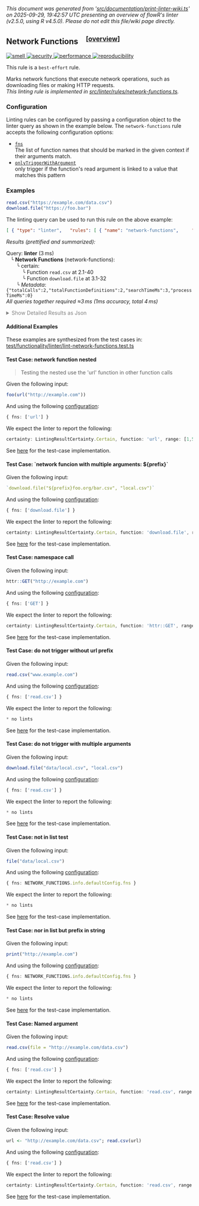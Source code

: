 _This document was generated from '[src/documentation/print-linter-wiki.ts](https://github.com/flowr-analysis/flowr/tree/main//src/documentation/print-linter-wiki.ts)' on 2025-09-29, 19:42:57 UTC presenting an overview of flowR's linter (v2.5.0, using R v4.5.0). Please do not edit this file/wiki page directly._
<h2 id="network-functions">Network Functions&emsp;<sup>[<a href="https://github.com/flowr-analysis/flowr/wiki/Linter">overview</a>]</sup></h2>

<span title="This rule is used to detect issues that do not directly affect the semantics of the code, but are still considered bad practice."><a href='#smell'>![smell](https://img.shields.io/badge/smell-yellow) </a></span> <span title="This rule is used to detect security-critical. For example, missing input validation."><a href='#security'>![security](https://img.shields.io/badge/security-orange) </a></span> <span title="This rule is used to detect issues that are related to the performance of the code. For example, inefficient algorithms, unnecessary computations, or unoptimized data structures."><a href='#performance'>![performance](https://img.shields.io/badge/performance-teal) </a></span> <span title="This rule is used to detect issues that are related to the reproducibility of the code. For example, missing or incorrect random seeds, or missing data."><a href='#reproducibility'>![reproducibility](https://img.shields.io/badge/reproducibility-teal) </a></span>


This rule is a `best-effort` rule.
 
Marks network functions that execute network operations, such as downloading files or making HTTP requests.\
_This linting rule is implemented in <a href="https://github.com/flowr-analysis/flowr/tree/main//src/linter/rules/network-functions.ts#L15">src/linter/rules/network-functions.ts</a>._


### Configuration

Linting rules can be configured by passing a configuration object to the linter query as shown in the example below.
The `network-functions` rule accepts the following configuration options:

- <a href="https://github.com/flowr-analysis/flowr/tree/main//src/linter/rules/network-functions.ts#L10"><code><span title="The list of function names that should be marked in the given context if their arguments match.">fns</span></code></a>\
The list of function names that should be marked in the given context if their arguments match.
- <a href="https://github.com/flowr-analysis/flowr/tree/main//src/linter/rules/network-functions.ts#L12"><code><span title="only trigger if the function's read argument is linked to a value that matches this pattern">onlyTriggerWithArgument</span></code></a>\
only trigger if the function's read argument is linked to a value that matches this pattern

### Examples


```r
read.csv("https://example.com/data.csv")
download.file("https://foo.bar")
```


The linting query can be used to run this rule on the above example:




```json
[ { "type": "linter",   "rules": [ { "name": "network-functions",     "config": {} } ] } ]
```






_Results (prettified and summarized):_

Query: **linter** (3 ms)\
&nbsp;&nbsp;&nbsp;╰ **Network Functions** (network-functions):\
&nbsp;&nbsp;&nbsp;&nbsp;&nbsp;&nbsp;&nbsp;╰ certain:\
&nbsp;&nbsp;&nbsp;&nbsp;&nbsp;&nbsp;&nbsp;&nbsp;&nbsp;&nbsp;&nbsp;╰ Function `read.csv` at 2.1-40\
&nbsp;&nbsp;&nbsp;&nbsp;&nbsp;&nbsp;&nbsp;&nbsp;&nbsp;&nbsp;&nbsp;╰ Function `download.file` at 3.1-32\
&nbsp;&nbsp;&nbsp;&nbsp;&nbsp;&nbsp;&nbsp;╰ _Metadata_: <code>{"totalCalls":2,"totalFunctionDefinitions":2,"searchTimeMs":3,"processTimeMs":0}</code>\
_All queries together required ≈3 ms (1ms accuracy, total 4 ms)_

<details> <summary style="color:gray">Show Detailed Results as Json</summary>

The analysis required _3.5 ms_ (including parsing and normalization and the query) within the generation environment.	

In general, the JSON contains the Ids of the nodes in question as they are present in the normalized AST or the dataflow graph of flowR.
Please consult the [Interface](https://github.com/flowr-analysis/flowr/wiki/Interface) wiki page for more information on how to get those.




```json
{
  "linter": {
    "results": {
      "network-functions": {
        "results": [
          {
            "certainty": "certain",
            "function": "read.csv",
            "range": [
              2,
              1,
              2,
              40
            ]
          },
          {
            "certainty": "certain",
            "function": "download.file",
            "range": [
              3,
              1,
              3,
              32
            ]
          }
        ],
        ".meta": {
          "totalCalls": 2,
          "totalFunctionDefinitions": 2,
          "searchTimeMs": 3,
          "processTimeMs": 0
        }
      }
    },
    ".meta": {
      "timing": 3
    }
  },
  ".meta": {
    "timing": 3
  }
}
```



</details>





	

#### Additional Examples
	
These examples are synthesized from the test cases in: [test/functionality/linter/lint-network-functions.test.ts](https://github.com/flowr-analysis/flowr/tree/main//test/functionality/linter/lint-network-functions.test.ts)


<h4 id="Test_Case:_network_function_nested">Test Case: network function nested</h4>

> Testing the nested use the 'url' function in other function calls

Given the following input:

```r
foo(url("http://example.com"))
```


And using the following [configuration](#configuration): 
```ts
{ fns: ['url'] }
```


We expect the linter to report the following:

```ts
certainty: LintingResultCertainty.Certain, function: 'url', range: [1,5,1,29]
```


See [here](https://github.com/flowr-analysis/flowr/tree/main//test/functionality/linter/lint-network-functions.test.ts#L23) for the test-case implementation.
		
<h4 id="Test_Case:__network_funcion_with_multiple_arguments:___prefix__">Test Case: `network funcion with multiple arguments: ${prefix}`</h4>


Given the following input:

```r
`download.file("${prefix}foo.org/bar.csv", "local.csv")`
```


And using the following [configuration](#configuration): 
```ts
{ fns: ['download.file'] }
```


We expect the linter to report the following:

```ts
certainty: LintingResultCertainty.Certain, function: 'download.file', range: [1,1,1,prefix.length+45]
```


See [here](https://github.com/flowr-analysis/flowr/tree/main//test/functionality/linter/lint-network-functions.test.ts#L42) for the test-case implementation.
		
<h4 id="Test_Case:_namespace_call">Test Case: namespace call</h4>


Given the following input:

```r
httr::GET("http://example.com")
```


And using the following [configuration](#configuration): 
```ts
{ fns: ['GET'] }
```


We expect the linter to report the following:

```ts
certainty: LintingResultCertainty.Certain, function: 'httr::GET', range: [1,1,1,31]
```


See [here](https://github.com/flowr-analysis/flowr/tree/main//test/functionality/linter/lint-network-functions.test.ts#L52) for the test-case implementation.
		
<h4 id="Test_Case:_do_not_trigger_without_url_prefix">Test Case: do not trigger without url prefix</h4>


Given the following input:

```r
read.csv("www.example.com")
```


And using the following [configuration](#configuration): 
```ts
{ fns: ['read.csv'] }
```


We expect the linter to report the following:

```ts
* no lints
```


See [here](https://github.com/flowr-analysis/flowr/tree/main//test/functionality/linter/lint-network-functions.test.ts#L61) for the test-case implementation.
		
<h4 id="Test_Case:_do_not_trigger_with_multiple_arguments">Test Case: do not trigger with multiple arguments</h4>


Given the following input:

```r
download.file("data/local.csv", "local.csv")
```


And using the following [configuration](#configuration): 
```ts
{ fns: ['read.csv'] }
```


We expect the linter to report the following:

```ts
* no lints
```


See [here](https://github.com/flowr-analysis/flowr/tree/main//test/functionality/linter/lint-network-functions.test.ts#L68) for the test-case implementation.
		
<h4 id="Test_Case:_not_in_list_test">Test Case: not in list test</h4>


Given the following input:

```r
file("data/local.csv")
```


And using the following [configuration](#configuration): 
```ts
{ fns: NETWORK_FUNCTIONS.info.defaultConfig.fns }
```


We expect the linter to report the following:

```ts
* no lints
```


See [here](https://github.com/flowr-analysis/flowr/tree/main//test/functionality/linter/lint-network-functions.test.ts#L75) for the test-case implementation.
		
<h4 id="Test_Case:_nor_in_list_but_prefix_in_string">Test Case: nor in list but prefix in string</h4>


Given the following input:

```r
print("http://example.com")
```


And using the following [configuration](#configuration): 
```ts
{ fns: NETWORK_FUNCTIONS.info.defaultConfig.fns }
```


We expect the linter to report the following:

```ts
* no lints
```


See [here](https://github.com/flowr-analysis/flowr/tree/main//test/functionality/linter/lint-network-functions.test.ts#L82) for the test-case implementation.
		
<h4 id="Test_Case:_Named_argument">Test Case: Named argument</h4>


Given the following input:

```r
read.csv(file = "http://example.com/data.csv")
```


And using the following [configuration](#configuration): 
```ts
{ fns: ['read.csv'] }
```


We expect the linter to report the following:

```ts
certainty: LintingResultCertainty.Certain, function: 'read.csv', range: [1,1,1,46]
```


See [here](https://github.com/flowr-analysis/flowr/tree/main//test/functionality/linter/lint-network-functions.test.ts#L89) for the test-case implementation.
		
<h4 id="Test_Case:_Resolve_value">Test Case: Resolve value</h4>


Given the following input:

```r
url <- "http://example.com/data.csv"; read.csv(url)
```


And using the following [configuration](#configuration): 
```ts
{ fns: ['read.csv'] }
```


We expect the linter to report the following:

```ts
certainty: LintingResultCertainty.Certain, function: 'read.csv', range: [1,39,1,51]
```


See [here](https://github.com/flowr-analysis/flowr/tree/main//test/functionality/linter/lint-network-functions.test.ts#L98) for the test-case implementation.